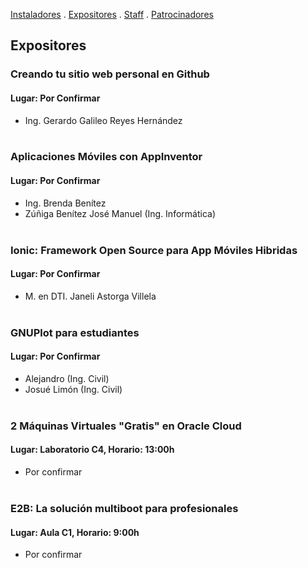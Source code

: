 [Instaladores](./instaladores.md) . [Expositores](./expositores) . [Staff](./staff.md) . [Patrocinadores](./patrocinadores.md)

## Expositores

### Creando tu sitio web personal en Github
#### Lugar: Por Confirmar
- Ing. Gerardo Galileo Reyes Hernández <br><br>


### Aplicaciones Móviles con AppInventor
#### Lugar: Por Confirmar
- Ing. Brenda Benítez
- Zúñiga Benítez José Manuel (Ing. Informática)<br><br>


### Ionic: Framework Open Source para App Móviles Hibridas
#### Lugar: Por Confirmar
- M. en DTI. Janeli Astorga Villela<br><br>


### GNUPlot para estudiantes
#### Lugar: Por Confirmar
- Alejandro (Ing. Civil)
- Josué Limón (Ing. Civil)<br><br>


### 2 Máquinas Virtuales "Gratis" en Oracle Cloud
#### Lugar: Laboratorio C4, Horario: 13:00h
- Por confirmar<br><br>


### E2B: La solución multiboot para profesionales
#### Lugar: Aula C1, Horario: 9:00h
- Por confirmar<br><br>
